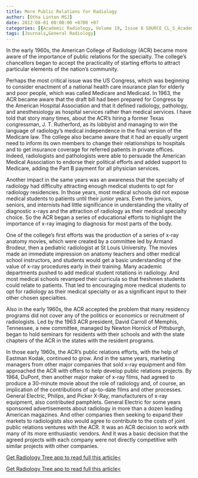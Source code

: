 ```yaml
---
title: More Public Relations for Radiology
author: [Otha Linton MSJ]
date: 2012-08-01 00:00:00 +0700 +07
categories: [{Academic Radiology, Volume 19, Issue 8 SOURCE CL_S_AcademicRadiologyVolume19Issue8 1}]
tags: [Journals,General Radiology]
---
```

In the early 1960s, the American College of Radiology (ACR) became more aware of the importance of public relations for the specialty. The college’s chancellors began to accept the practicality of starting efforts to attract particular elements of the nation’s community.

Perhaps the most critical issue was the US Congress, which was beginning to consider enactment of a national health care insurance plan for elderly and poor people, which was called Medicare and Medicaid. In 1963, the ACR became aware that the draft bill had been prepared for Congress by the American Hospital Association and that it defined radiology, pathology, and anesthesiology as hospital services rather than medical services. I have told that story many times, about the ACR’s hiring a former Texas congressman, J. T. Rutherford, as its lobbyist and managing to win the language of radiology’s medical independence in the final version of the Medicare law. The college also became aware that it had an equally urgent need to inform its own members to change their relationships to hospitals and to get insurance coverage for referred patients in private offices. Indeed, radiologists and pathologists were able to persuade the American Medical Association to endorse their political efforts and added support to Medicare, adding the Part B payment for all physician services.

Another impact in the same years was an awareness that the specialty of radiology had difficulty attracting enough medical students to opt for radiology residencies. In those years, most medical schools did not expose medical students to patients until their junior years. Even the juniors, seniors, and internists had little significance in understanding the vitality of diagnostic x-rays and the attraction of radiology as their medical specialty choice. So the ACR began a series of educational efforts to highlight the importance of x-ray imaging to diagnosis for most parts of the body.

One of the college’s first efforts was the production of a series of x-ray anatomy movies, which were created by a committee led by Armand Brodeur, then a pediatric radiologist at St Louis University. The movies made an immediate impression on anatomy teachers and other medical school instructors, and students would get a basic understanding of the value of x-ray procedures early in their training. Many academic departments pushed to add medical student rotations in radiology. And most medical schools revamped their curricula so that freshmen students could relate to patients. That led to encouraging more medical students to opt for radiology as their medical specialty or as a significant input to their other chosen specialties.

Also in the early 1960s, the ACR accepted the problem that many residency programs did not cover any of the politics or economics or recruitment of radiologists. Led by the 1963 ACR president, David Carroll of Memphis, Tennessee, a new committee, managed by Newton Hornick of Pittsburgh, began to hold seminars for residents with their schools and with the state chapters of the ACR in the states with the resident programs.

In those early 1960s, the ACR’s public relations efforts, with the help of Eastman Kodak, continued to grow. And in the same years, marketing managers from other major companies that sold x-ray equipment and film approached the ACR with offers to help develop public relations projects. By 1964, DuPont, then another major maker of x-ray films, had agreed to produce a 30-minute movie about the role of radiology and, of course, an implication of the contributions of up-to-date films and other processes. General Electric, Philips, and Picker X-Ray, manufacturers of x-ray equipment, also contributed pamphlets. General Electric for some years sponsored advertisements about radiology in more than a dozen leading American magazines. And other companies then seeking to expand their markets to radiologists also would agree to contribute to the costs of joint public relations ventures with the ACR. It was an ACR decision to work with many of its more enthusiastic vendors. And it was a basic decision that the agreed projects with each company were not directly competitive with similar projects with other companies.

[Get Radiology Tree app to read full this article<](https://clinicalpub.com/app)

[Get Radiology Tree app to read full this article<](https://clinicalpub.com/app)
